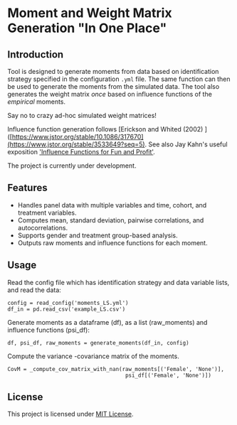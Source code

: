 # Moment and Weight Matrix Generation "In One Place"

## Introduction
Tool is designed to generate moments from data based on identification strategy specified in the configuration `.yml` file. The same function can then be used to generate the moments
from the simulated data. The tool also generates the weight matrix *once* based on influence functions of the *empirical* moments. 

Say no to crazy ad-hoc simulated weight matrices!

Influence function generation follows [Erickson and Whited (2002) ]([https://www.jstor.org/stable/10.1086/317670](https://www.jstor.org/stable/3533649?seq=5). See also Jay Kahn's useful exposition ['Influence Functions for Fun and Profit'](https://j-kahn.com/files/influencefunctions.pdf). 

The project is currently under development.

## Features
- Handles panel data with multiple variables and time, cohort, and treatment variables.
- Computes mean, standard deviation, pairwise correlations, and autocorrelations.
- Supports gender and treatment group-based analysis.
- Outputs raw moments and influence functions for each moment. 

## Usage

Read the config file which has identification strategy and data variable lists,  and read the data:

```
config = read_config('moments_LS.yml')
df_in = pd.read_csv('example_LS.csv')
``` 

Generate moments as a dataframe (df), as a list (raw_moments) and influence functions (psi_df):

```
df, psi_df, raw_moments = generate_moments(df_in, config)
```

Compute the variance -covariance matrix of the moments. 

```
CovM = _compute_cov_matrix_with_nan(raw_moments[('Female', 'None')],
                                     psi_df[('Female', 'None')])
``` 


## License
This project is licensed under [MIT License](LICENSE).

